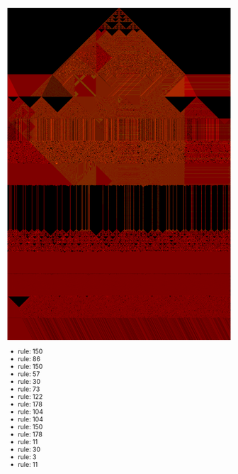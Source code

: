 ![photo](./output.png) 
 * rule: 150
* rule: 86
* rule: 150
* rule: 57
* rule: 30
* rule: 73
* rule: 122
* rule: 178
* rule: 104
* rule: 104
* rule: 150
* rule: 178
* rule: 11
* rule: 30
* rule: 3
* rule: 11
